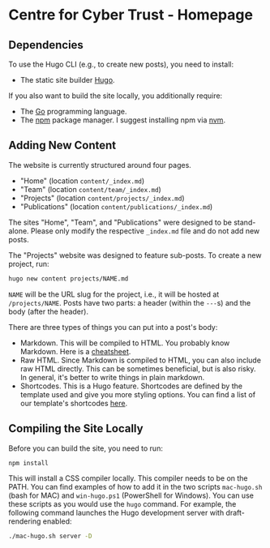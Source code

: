 # Centre for Cyber Trust - Homepage

## Dependencies

To use the Hugo CLI (e.g., to create new posts), you need to install:

- The static site builder [Hugo](https://gohugo.io/).

If you also want to build the site locally, you additionally require:

- The [Go](https://go.dev/) programming language.
- The [npm](https://www.npmjs.com/) package manager. I suggest installing npm via [nvm](https://github.com/nvm-sh/nvm).

## Adding New Content

The website is currently structured around four pages.

- "Home" (location `content/_index.md`)
- "Team" (location `content/team/_index.md`)
- "Projects" (location `content/projects/_index.md`)
- "Publications" (location `content/publications/_index.md`)

The sites "Home", "Team", and "Publications" were designed to be stand-alone.
Please only modify the respective `_index.md` file and do not add new posts.

The "Projects" website was designed to feature sub-posts.
To create a new project, run:

```sh
hugo new content projects/NAME.md
```

`NAME` will be the URL slug for the project, i.e., it will be hosted at `/projects/NAME`.
Posts have two parts: a header (within the `---`s) and the body (after the header).

There are three types of things you can put into a post's body:

- Markdown. This will be compiled to HTML. You probably know Markdown. Here is a [cheatsheet](https://github.com/adam-p/markdown-here/wiki/Markdown-Cheatsheet).
- Raw HTML. Since Markdown is compiled to HTML, you can also include raw HTML directly. This can be sometimes beneficial, but is also risky. In general, it's better to write things in plain markdown.
- Shortcodes. This is a Hugo feature. Shortcodes are defined by the template used and give you more styling options.
You can find a list of our template's shortcodes [here](https://github.com/willfaught/paige#shortcodes).

## Compiling the Site Locally

Before you can build the site, you need to run:

```sh
npm install
```

This will install a CSS compiler locally.
This compiler needs to be on the PATH.
You can find examples of how to add it in the two scripts `mac-hugo.sh` (bash for MAC) and `win-hugo.ps1` (PowerShell for Windows).
You can use these scripts as you would use the `hugo` command.
For example, the following command launches the Hugo development server with draft-rendering enabled:

```sh
./mac-hugo.sh server -D
```
